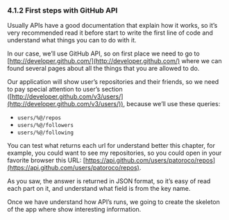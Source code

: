 ### 4.1.2 First steps with GitHub API  
Usually APIs have a good documentation that explain how it works, so it’s very recommended read it before start to write the first line of code and understand what things you can to do with it.  
  
In our case, we’ll use GitHub API, so on first place we need to go to [http://developer.github.com/](http://developer.github.com/) where we can found several pages about all the things that you are allowed to do.  
  
Our application will show user’s repositories and their friends, so we need to pay special attention to user’s section ([http://developer.github.com/v3/users/](http://developer.github.com/v3/users/)), because we’ll use these queries:  
  
* `users/%@/repos`  
* `users/%@/followers`  
* `users/%@/following`  
  
You can test what returns each url for understand better this chapter, for example, you could want to see my repositories, so you could open in your favorite browser this URL:[https://api.github.com/users/patoroco/repos](https://api.github.com/users/patoroco/repos).  
  
As you saw, the answer is returned in JSON format, so it’s easy of read each part on it, and understand what field is from the key name.  
  
Once we have understand how API’s runs, we going to create the skeleton of the app where show interesting information.